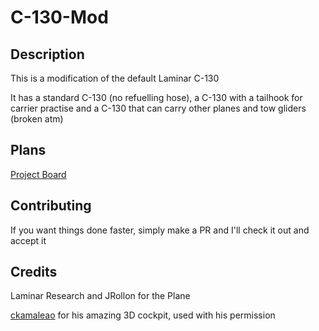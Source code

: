 # C-130-Mod
## Description
This is a modification of the default Laminar C-130

It has a standard C-130 (no refuelling hose), a C-130 with a tailhook for carrier practise and a C-130 that can carry other planes and tow gliders (broken atm)

## Plans

[Project Board](https://github.com/jamesy0ung/C130-Mod/projects/1)

## Contributing
If you want things done faster, simply make a PR and I'll check it out and accept it

## Credits
Laminar Research and JRollon for the Plane

[ckamaleao](https://forums.x-plane.org/index.php?/profile/457034-ckamaleao/) for his amazing 3D cockpit, used with his permission


